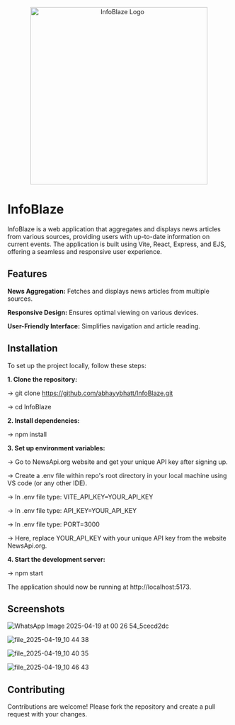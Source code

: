 <p align="center">
  <img src="https://github.com/user-attachments/assets/d203ff85-9f36-4253-9dc1-88299a349fdb" alt="InfoBlaze Logo" width="400"/>
</p>

# InfoBlaze
InfoBlaze is a web application that aggregates and displays news articles from various sources, providing users with up-to-date information on current events. The application is built using Vite, React, Express, and EJS, offering a seamless and responsive user experience.

## Features
**News Aggregation:** Fetches and displays news articles from multiple sources.

**Responsive Design:** Ensures optimal viewing on various devices.

**User-Friendly Interface:** Simplifies navigation and article reading.

## Installation
To set up the project locally, follow these steps:

**1. Clone the repository:**

-> git clone https://github.com/abhayybhatt/InfoBlaze.git

-> cd InfoBlaze

**2. Install dependencies:**

-> npm install

**3. Set up environment variables:**

-> Go to NewsApi.org website and get your unique API key after signing up.

-> Create a .env file within repo's root directory in your local machine using VS code (or any other IDE).

-> In .env file type: VITE_API_KEY=YOUR_API_KEY 

-> In .env file type: API_KEY=YOUR_API_KEY 

-> In .env file type: PORT=3000


-> Here, replace YOUR_API_KEY with your unique API key from the website NewsApi.org.

**4. Start the development server:**

-> npm start

The application should now be running at http://localhost:5173.

## Screenshots
![WhatsApp Image 2025-04-19 at 00 26 54_5cecd2dc](https://github.com/user-attachments/assets/91883ad6-31bd-4949-b854-da8504da98a1)

![file_2025-04-19_10 44 38](https://github.com/user-attachments/assets/5f62419b-6c68-4a0c-8b3c-499203312ce6)

![file_2025-04-19_10 40 35](https://github.com/user-attachments/assets/4ade0031-d164-48d9-9d69-890e07b66203)

![file_2025-04-19_10 46 43](https://github.com/user-attachments/assets/4d00e3ce-1e28-4594-8936-d3e96d6a5160)

## Contributing
Contributions are welcome! Please fork the repository and create a pull request with your changes.
